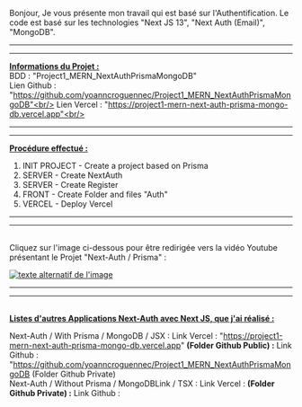 Bonjour,
Je vous présente mon travail qui est basé sur l'Authentification. Le code est basé sur les technologies "Next JS 13", "Next Auth (Email)", "MongoDB".

***
***

<b><u>Informations du Projet :</u></b><br/>
BDD : "Project1_MERN_NextAuthPrismaMongoDB"<br/>
Lien Github : "https://github.com/yoanncroguennec/Project1_MERN_NextAuthPrismaMongoDB"<br/>
Lien Vercel : "https://project1-mern-next-auth-prisma-mongo-db.vercel.app"<br/>

***
***

<b><u>Procédure effectué :</u></b><br/>
1. INIT PROJECT - Create a project based on Prisma
2. SERVER - Create NextAuth
3. SERVER - Create Register
4. FRONT - Create Folder and files "Auth"
5. VERCEL - Deploy Vercel

***
***
<br />
Cliquez sur l'image ci-dessous pour être redirigée vers la vidéo Youtube présentant le Projet "Next-Auth / Prisma" :

[![texte alternatif de l'image](https://res.cloudinary.com/dky2vpnyr/image/upload/v1688331524/MyPortfolio/Project1_mern_next_auth_with_prisma_and_mongodb/Project1_mern_next_auth_with_prisma_and_mongodb_a3xnif.png)](https://www.youtube.com/watch?v=nUbANDzUB34 "Youtube : Présentation Next Auth Email - Prisma - Next 13
")

***
***
<br/>
<b><u>Listes d'autres Applications Next-Auth avec Next JS, que j'ai réalisé :</u></b><br/>


Next-Auth / With Prisma / MongoDB / JSX :
Link Vercel : "https://project1-mern-next-auth-prisma-mongo-db.vercel.app"
<b>(Folder Github Public) :</b>
Link Github : "https://github.com/yoanncroguennec/Project1_MERN_NextAuthPrismaMongoDB
(Folder Github Private)
<br/>
Next-Auth / Without Prisma / MongoDBLink / TSX :
Link Vercel :
<b>(Folder Github Private) :</b>
Link Github :

